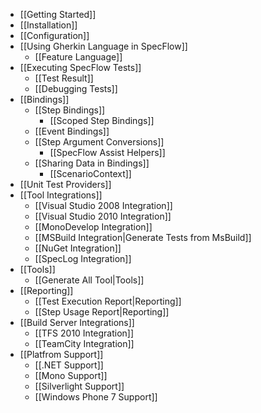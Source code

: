 * [[Getting Started]]
* [[Installation]]
* [[Configuration]]
* [[Using Gherkin Language in SpecFlow]]
    * [[Feature Language]]
* [[Executing SpecFlow Tests]]
    * [[Test Result]]
    * [[Debugging Tests]]
* [[Bindings]]
    * [[Step Bindings]]
        * [[Scoped Step Bindings]]
    * [[Event Bindings]]
    * [[Step Argument Conversions]]
        * [[SpecFlow Assist Helpers]]
    * [[Sharing Data in Bindings]]
        * [[ScenarioContext]]
* [[Unit Test Providers]]
* [[Tool Integrations]]
    * [[Visual Studio 2008 Integration]]
    * [[Visual Studio 2010 Integration]]
    * [[MonoDevelop Integration]]
    * [[MSBuild Integration|Generate Tests from MsBuild]]
    * [[NuGet Integration]]
    * [[SpecLog Integration]]
* [[Tools]]
    * [[Generate All Tool|Tools]]
* [[Reporting]]
    * [[Test Execution Report|Reporting]]
    * [[Step Usage Report|Reporting]]
* [[Build Server Integrations]]
    * [[TFS 2010 Integration]]
    * [[TeamCity Integration]]
* [[Platfrom Support]]
    * [[.NET Support]]
    * [[Mono Support]]
    * [[Silverlight Support]]
    * [[Windows Phone 7 Support]]